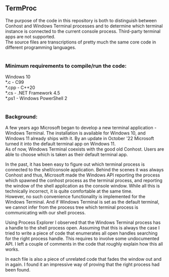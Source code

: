 ## **TermProc**  

The purpose of the code in this repository is both to distinguish between Conhost and Windows Terminal processes and to determine which terminal instance is connected to the current console process. Third-party terminal apps are not supported.  
The source files are transcriptions of pretty much the same core code in different programming languages.  
<br>
### **Minimum requirements to compile/run the code:**  
Windows 10  
\*.c - C99  
\*.cpp - C++20  
\*.cs - .NET Framework 4.5  
\*.ps1 - Windows PowerShell 2  
<br>
### **Background:**  
A few years ago Microsoft began to develop a new terminal application - Windows Terminal. The installation is available for Windows 10, and Windows 11 already ships with it. By an update in October '22 Microsoft turned it into the default terminal app on Windows 11.  
As of now, Windows Terminal coexists with the good old Conhost. Users are able to choose which is taken as their default terminal app.

In the past, it has been easy to figure out which terminal process is connected to the shell/console application. Behind the scenes it was always Conhost and thus, Microsoft made the Windows API reporting the process which spawned the conhost process as the terminal process, and reporting the window of the shell application as the console window. While all this is technically incorrect, it is quite comfortable at the same time.  
However, no such convenience functionality is implemented for the Windows Terminal. And if Windows Terminal is set as the default terminal, we cannot infer from the process tree which terminal process is communicating with our shell process.  

Using Process Explorer I observed that the Windows Terminal process has a handle to the shell process open. Assuming that this is always the case I tried to write a piece of code that enumerates all open handles searching for the right process handle. This requires to involve some undocumented API. I left a couple of comments in the code that roughly explain how this all works.  

In each file is also a piece of unrelated code that fades the window out and in again. I found it an impressive way of proving that the right process had been found.  

